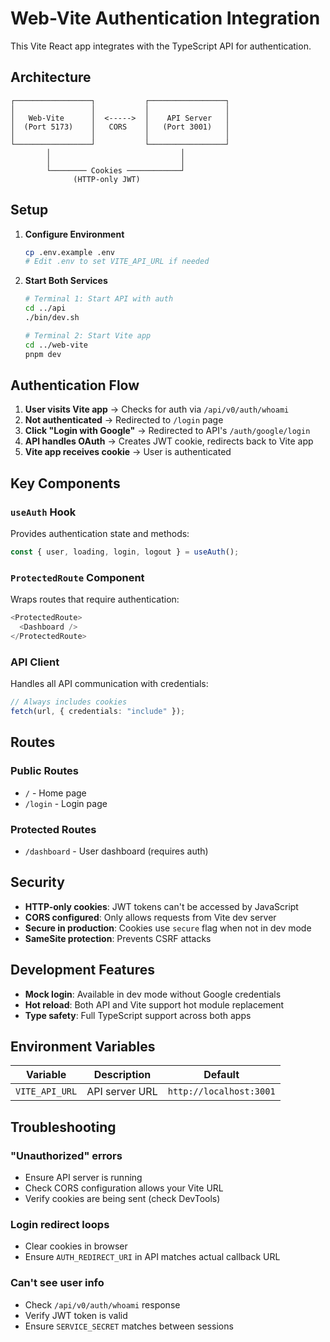 # Web-Vite Authentication Integration

This Vite React app integrates with the TypeScript API for authentication.

## Architecture

```
┌─────────────────┐           ┌─────────────────┐
│                 │           │                 │
│   Web-Vite      │  <----->  │    API Server   │
│  (Port 5173)    │   CORS    │   (Port 3001)   │
│                 │           │                 │
└─────────────────┘           └─────────────────┘
        │                             │
        │                             │
        └──────── Cookies ────────────┘
              (HTTP-only JWT)
```

## Setup

1. **Configure Environment**

   ```bash
   cp .env.example .env
   # Edit .env to set VITE_API_URL if needed
   ```

2. **Start Both Services**

   ```bash
   # Terminal 1: Start API with auth
   cd ../api
   ./bin/dev.sh

   # Terminal 2: Start Vite app
   cd ../web-vite
   pnpm dev
   ```

## Authentication Flow

1. **User visits Vite app** → Checks for auth via `/api/v0/auth/whoami`
2. **Not authenticated** → Redirected to `/login` page
3. **Click "Login with Google"** → Redirected to API's `/auth/google/login`
4. **API handles OAuth** → Creates JWT cookie, redirects back to Vite app
5. **Vite app receives cookie** → User is authenticated

## Key Components

### `useAuth` Hook

Provides authentication state and methods:

```typescript
const { user, loading, login, logout } = useAuth();
```

### `ProtectedRoute` Component

Wraps routes that require authentication:

```typescript
<ProtectedRoute>
  <Dashboard />
</ProtectedRoute>
```

### API Client

Handles all API communication with credentials:

```typescript
// Always includes cookies
fetch(url, { credentials: "include" });
```

## Routes

### Public Routes

- `/` - Home page
- `/login` - Login page

### Protected Routes

- `/dashboard` - User dashboard (requires auth)

## Security

- **HTTP-only cookies**: JWT tokens can't be accessed by JavaScript
- **CORS configured**: Only allows requests from Vite dev server
- **Secure in production**: Cookies use `secure` flag when not in dev mode
- **SameSite protection**: Prevents CSRF attacks

## Development Features

- **Mock login**: Available in dev mode without Google credentials
- **Hot reload**: Both API and Vite support hot module replacement
- **Type safety**: Full TypeScript support across both apps

## Environment Variables

| Variable       | Description    | Default                 |
| -------------- | -------------- | ----------------------- |
| `VITE_API_URL` | API server URL | `http://localhost:3001` |

## Troubleshooting

### "Unauthorized" errors

- Ensure API server is running
- Check CORS configuration allows your Vite URL
- Verify cookies are being sent (check DevTools)

### Login redirect loops

- Clear cookies in browser
- Ensure `AUTH_REDIRECT_URI` in API matches actual callback URL

### Can't see user info

- Check `/api/v0/auth/whoami` response
- Verify JWT token is valid
- Ensure `SERVICE_SECRET` matches between sessions
